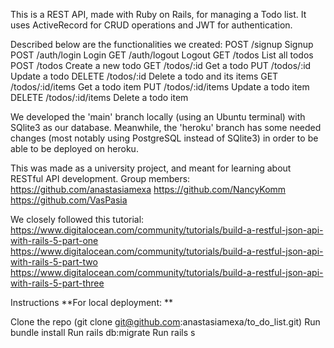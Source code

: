 This is a REST API, made with Ruby on Rails, for managing a Todo list. 
It uses ActiveRecord for CRUD operations and JWT for authentication.

Described below are the functionalities we created:
POST /signup    Signup
POST /auth/login    Login
GET /auth/logout    Logout
GET /todos    List all todos
POST /todos    Create a new todo
GET /todos/:id    Get a todo
PUT /todos/:id    Update a todo
DELETE /todos/:id    Delete a todo and its items
GET /todos/:id/items    Get a todo item
PUT /todos/:id/items    Update a todo item
DELETE /todos/:id/items    Delete a todo item

We developed the 'main' branch locally (using an Ubuntu terminal) with SQlite3 as our database. 
Meanwhile, the 'heroku' branch has some needed changes (most notably using PostgreSQL instead of SQlite3) in order to be able to be deployed on heroku.

This was made as a university project, and meant for learning about RESTful API development. 
Group members:
https://github.com/anastasiamexa
https://github.com/NancyKomm
https://github.com/VasPasia

We closely followed this tutorial:
https://www.digitalocean.com/community/tutorials/build-a-restful-json-api-with-rails-5-part-one
https://www.digitalocean.com/community/tutorials/build-a-restful-json-api-with-rails-5-part-two
https://www.digitalocean.com/community/tutorials/build-a-restful-json-api-with-rails-5-part-three


Instructions
**For local deployment: **

Clone the repo (git clone git@github.com:anastasiamexa/to_do_list.git)
Run bundle install
Run rails db:migrate
Run rails s
